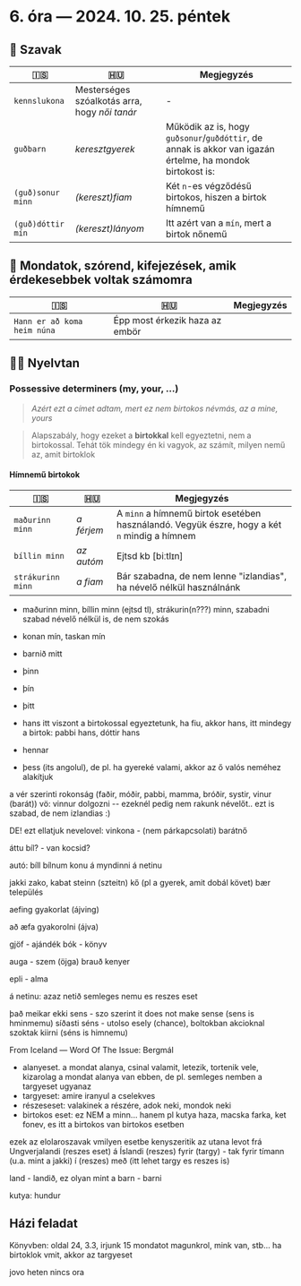 # 6. óra — 2024. 10. 25. péntek

## 📖 Szavak

| 🇮🇸                | 🇭🇺                                            | Megjegyzés                                                                                                |
|-------------------|-----------------------------------------------|-----------------------------------------------------------------------------------------------------------|
| `kennslukona`     | Mesterséges szóalkotás arra, hogy _női tanár_ | -                                                                                                         |
| `guðbarn`         | _keresztgyerek_                               | Működik az is, hogy `guðsonur`/`guðdóttir`, de annak is akkor van igazán értelme, ha mondok birtokost is: |
| `(guð)sonur minn` | _(kereszt)fiam_                               | Két `n`-es végződésű birtokos, hiszen a birtok hímnemű                                                    |
| `(guð)dóttir mín` | _(kereszt)lányom_                             | Itt azért van a `mín`, mert a birtok nőnemű                                                               |

## 💬 Mondatok, szórend, kifejezések, amik érdekesebbek voltak számomra

| 🇮🇸                          | 🇭🇺                             | Megjegyzés |
|-----------------------------|--------------------------------|------------|
| `Hann er að koma heim núna` | Épp most érkezik haza az embör |            |

## 👨‍🏫 Nyelvtan

### Possessive determiners (my, your, ...)

> _Azért ezt a címet adtam, mert ez nem birtokos névmás, az a mine, yours_

> Alapszabály, hogy ezeket a **birtokkal** kell egyeztetni, nem a birtokossal. Tehát tök mindegy én ki vagyok, az számít, milyen nemű az, amit birtoklok

#### Hímnemű birtokok

| 🇮🇸                | 🇭🇺         | Megjegyzés                                                                                   |
|-------------------|------------|----------------------------------------------------------------------------------------------|
| `maðurinn minn`   | _a férjem_ | A `minn` a hímnemű birtok esetében használandó. Vegyük észre, hogy a két `n` mindig a hímnem |
| `bíllin minn`     | _az autóm_ | Ejtsd kb [biːtlɪn]                                                                           |
| `strákurinn minn` | _a fiam_   | Bár szabadna, de nem lenne "izlandias", ha névelő nélkül használnánk                         |






- maðurinn minn, bíllin minn (ejtsd tl), strákurin(n???) minn, szabadni szabad névelő nélkül is, de nem szokás
- konan mín, taskan mín
- barnið mitt

- þinn
- þín
- þitt

- hans itt viszont a birtokossal egyeztetunk, ha fiu, akkor hans, itt mindegy a birtok: pabbi hans, dóttir hans
- hennar
- þess (its angolul), de pl. ha gyereké valami, akkor az ő valós neméhez alakítjuk

a vér szerinti rokonság (faðir, móðir, pabbi, mamma, bróðir, systir, vinur (barát)) vö: vinnur dolgozni -- ezeknél pedig nem rakunk névelőt.. ezt is szabad, de nem izlandias :)

DE! ezt ellatjuk nevelovel: vinkona - (nem párkapcsolati) barátnő

áttu bíl? - van kocsid?

autó: bíll
bílnum
konu
á myndinni
á netinu


jakki zako, kabat
steinn (szteitn) kő (pl a gyerek, amit dobál követ)
bær település

aefing gyakorlat (ájving)

að æfa gyakorolni (ájva)

gjöf - ajándék
bók - könyv

auga - szem (öjga)
brauð kenyer

epli - alma


á netinu: azaz netið semleges nemu es reszes eset

það meikar ekki sens - szo szerint it does not make sense (sens is hminmemu)
síðasti séns - utolso esely (chance), boltokban akcioknal szoktak kiirni (séns is himnemu)

From Iceland — Word Of The Issue: Bergmál

- alanyeset. a mondat alanya, csinal valamit, letezik, tortenik vele, kizarolag a mondat alanya van ebben, de pl. semleges nemben a targyeset ugyanaz
- targyeset: amire iranyul a cselekves
- részeseset: valakinek a részére, adok neki, mondok neki
- birtokos eset: ez NEM a minn... hanem pl kutya haza, macska farka, ket fonev, es itt a birtokos van birtokos esetben

ezek az elolaroszavak vmilyen esetbe kenyszeritik az utana levot
frá Ungverjalandi (reszes eset)
á Íslandi (reszes)
fyrir (targy) - tak fyrir tímann (u.a. mint a jakki)
í (reszes)
með (itt lehet targy es reszes is)

land - landið, ez olyan mint a barn - barni

kutya: hundur

## Házi feladat

Könyvben: oldal 24, 3.3, irjunk 15 mondatot magunkrol, mink van, stb... ha birtoklok vmit, akkor az targyeset

jovo heten nincs ora

